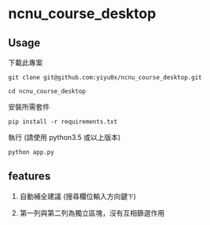 # ncnu_course_desktop

## Usage

下載此專案

`git clone git@github.com:yiyu0x/ncnu_course_desktop.git`

`cd ncnu_course_desktop`

安裝所需套件

`pip install -r requirements.txt`

執行 (請使用 python3.5 或以上版本)

`python app.py`

## features

1. 自動補全建議 (搜尋欄位輸入方向鍵`下`)

2. 第一列與第二列為獨立區塊，沒有互相篩選作用
